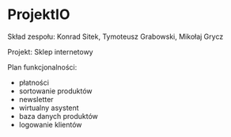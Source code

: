 # ProjektIO
Skład zespołu: Konrad Sitek, Tymoteusz Grabowski, Mikołaj Grycz

Projekt: Sklep internetowy

Plan funkcjonalności:
- płatności
- sortowanie produktów
- newsletter
- wirtualny asystent
- baza danych produktów
- logowanie klientów

